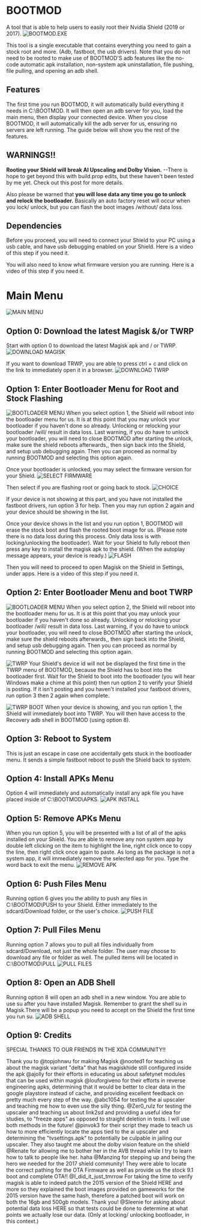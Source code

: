 # BOOTMOD
A tool that is able to help users to easily root their Nvidia Shield (2019 or 2017). 
![BOOTMOD.EXE](https://github.com/01101010110/BOOTMOD/blob/main/PICTURES/0-bootmod.exe.png?raw=true)

This tool is a single executable that contains everything you need to gain a stock root and more. (Adb, fastboot, the usb drivers). Note that you do not need to be rooted to make use of BOOTMOD'S adb features like the no-code automatic apk installation, non-system apk uninstallation, file pushing, file pulling, and opening an adb shell.

## Features
The first time you run BOOTMOD, it will automatically build everything it needs in C:\BOOTMOD. It will then open an adb server for you, load the main menu, then display your connected device. When you close BOOTMOD, it will automatically kill the adb server for us, ensuring no servers are left running. The guide below will show you the rest of the features.

## WARNINGS!!
**Rooting your Shield will break AI Upscaling and Dolby Vision.** --There is hope to get beyond this with build.prop edits, but these haven't been tested by me yet. Check out this post for more details.

Also please be warned that **you will lose data any time you go to unlock and relock the bootloader.** Basically an auto factory reset will occur when you lock/ unlock, but you can flash the boot images /without/ data loss.

## Dependencies
Before you proceed, you will need to connect your Shield to your PC using a usb cable, and have usb debugging enabled on your Shield. Here is a video of this step if you need it.

You will also need to know what firmware version you are running. Here is a video of this step if you need it.

# Main Menu
![MAIN MENU](https://github.com/01101010110/BOOTMOD/blob/main/PICTURES/1-main-menu.png?raw=true)

## Option 0: Download the latest Magisk &/or TWRP
Start with option 0 to download the latest Magisk apk and / or TWRP.
![DOWNLOAD MAGISK](https://github.com/01101010110/BOOTMOD/blob/main/PICTURES/2-dl-magisk.png?raw=true)

If you want to download TRWP, you are able to press ctrl + c and click on the link to immediately open it in a browser.
![DOWNLOAD TWRP](https://github.com/01101010110/BOOTMOD/blob/main/PICTURES/3-dl-twrp.png?raw=true)

## Option 1: Enter Bootloader Menu for Root and Stock Flashing
![BOOTLOADER MENU](https://github.com/01101010110/BOOTMOD/blob/main/PICTURES/4-bootloader-menu.PNG?raw=true)
When you select option 1, the Shield will reboot into the bootloader menu for us. It is at this point that you may unlock your bootloader if you haven't done so already. Unlocking or relocking your bootloader /will/ result in data loss. Last warning, if you do have to unlock your bootloader, you will need to close BOOTMOD after starting the unlock, make sure the shield reboots afterwards,, then sign back into the Shield, and setup usb debugging again. Then you can proceed as normal by running BOOTMOD and selecting this option again.


Once your bootloader is unlocked, you may select the firmware version for your Shield. 
![SELECT FIRMWARE](https://github.com/01101010110/BOOTMOD/blob/main/PICTURES/5-root-stock-flash.png?raw=true)

Then select if you are flashing root or going back to stock.
![CHOICE](https://github.com/01101010110/BOOTMOD/blob/main/PICTURES/6-choice.png?raw=true)

If your device is not showing at this part, and you have not installed the fastboot drivers, run option 3 for help. Then you may run option 2 again and your device should be showing in the list.

Once your device shows in the list and you run option 1, BOOTMOD will erase the stock boot and flash the rooted boot image for us. (Please note there is no data loss during this process. Only data loss is with locking/unlocking the bootloader). Wait for your Shield to fully reboot then press any key to install the magisk apk to the shield. (When the autoplay message appears, your device is ready.)
![FLASH](https://github.com/01101010110/BOOTMOD/blob/main/PICTURES/8-flashing-root.png?raw=true)

Then you will need to proceed to open Magisk on the Shield in Settings, under apps. Here is a video of this step if you need it.

## Option 2: Enter Bootloader Menu and boot TWRP
![BOOTLOADER MENU](https://github.com/01101010110/BOOTMOD/blob/main/PICTURES/4-bootloader-menu.PNG?raw=true)
When you select option 2, the Shield will reboot into the bootloader menu for us. It is at this point that you may unlock your bootloader if you haven't done so already. Unlocking or relocking your bootloader /will/ result in data loss. Last warning, if you do have to unlock your bootloader, you will need to close BOOTMOD after starting the unlock, make sure the shield reboots afterwards,, then sign back into the Shield, and setup usb debugging again. Then you can proceed as normal by running BOOTMOD and selecting this option again.

![TWRP](https://github.com/01101010110/BOOTMOD/blob/main/PICTURES/9-twrp-menu.png?raw=true)
Your Shield's device id will not be displayed the first time in the TWRP menu of BOOTMOD, because the Shield has to boot into the bootloader first. Wait for the Shield to boot into the bootloader (you will hear Windows make a chime at this point) then run option 2 to verify your Shield is posting. If it isn't posting and you haven't installed your fastboot drivers, run option 3 then 2 again when complete.

![TWRP BOOT](https://github.com/01101010110/BOOTMOD/blob/main/PICTURES/10-twrp-boot.png?raw=true)
When your device is showing, and you run option 1, the Shield will immediately boot into TWRP. You will then have access to the Recovery adb shell in BOOTMOD (using option 8).

## Option 3: Reboot to System
This is just an escape in case one accidentally gets stuck in the bootloader menu. It sends a simple fastboot reboot to push the Shield back to system.

## Option 4: Install APKs Menu
Option 4 will immediately and automatically install any apk file you have placed inside of C:\BOOTMOD\APKS.
![APK INSTALL](https://github.com/01101010110/BOOTMOD/blob/main/PICTURES/11-apk-menu.png?raw=true)

## Option 5: Remove APKs Menu
When you run option 5, you will be presented with a list of all of the apks installed on your Shield. You are able to remove any non system app by double left clicking on the item to highlight the line, right click once to copy the line, then right click once again to paste. As long as the package is not a system app, it will immediately remove the selected app for you. Type the word back to exit the menu.
![REMOVE APK](https://github.com/01101010110/BOOTMOD/blob/main/PICTURES/12-apk-removal.png?raw=true)

## Option 6: Push Files Menu
Running option 6 gives you the ability to push any files in C:\BOOTMOD\PUSH to your Shield. Either immediately to the sdcard/Download folder, or the user's choice.
![PUSH FILE](https://github.com/01101010110/BOOTMOD/blob/main/PICTURES/13-push-menu.png?raw=true)

## Option 7: Pull Files Menu
Running option 7 allows you to pull all files individually from sdcard/Download, not just the whole folder. The user may choose to download any file or folder as well. The pulled items will be located in C:\BOOTMOD\PULL
![PULL FILES](https://github.com/01101010110/BOOTMOD/blob/main/PICTURES/14-pull-menu.png?raw=true)

## Option 8: Open an ADB Shell
Running option 8 will open an adb shell in a new window. You are able to use su after you have installed Magisk. Remember to grant the shell su in Magisk.There will be a popup you need to accept on the Shield the first time you run su.
![ADB SHELL](https://github.com/01101010110/BOOTMOD/blob/main/PICTURES/15-adb-shell.png?raw=true)

## Option 9: Credits
SPECIAL THANKS TO OUR FRIENDS IN THE XDA COMMUNITY!!

Thank you to @topjohnwu for making Magisk
@nooted1 for teaching us about the magisk variant "delta" that has magiskhide still configured inside the apk
@ajolly for their efforts in educating us about safetynet modules that can be used within magisk
@louforgiveno for their efforts in reverse engineering apks, determining that it would be better to clear data in the google playstore instead of cache, and providing excellent feedback on pretty much every step of the way.
@abc1054 for testing the ai upscaler and teaching me how to even use the silly thing.
@Zer0_rulz for testing the upscaler and teaching us about link2sd and providing a useful idea for studies, to "freeze apps" as opposed to straight deletion in tests. I will use both methods in the future!
@pinvok3 for their script they made to teach us how to more efficiently locate the apps tied to the ai upscaler and determining the "tvsettings.apk" to potentially be culpable in jailing our upscaler. They also taught me about the dolby vision feature on the shield
@Renate for allowing me to bother her in the AVB thread while I try to learn how to talk to people like her. haha
@Manzing for stepping up and being the hero we needed for the 2017 shield community! They were able to locate the correct pathing for the OTA Firmware as well as provide us the stock 9.1 boot and complete OTA!!
@I_did_it_just_tmrrow For taking the time to verify magisk is able to indeed patch the 2015 version of the Shield HERE and more so they explained the boot images provided on gameworks for the 2015 version have the same hash, therefore a patched boot will work on both the 16gb and 500gb models. Thank you!
@Sleenie for asking about potential data loss HERE so that tests could be done to determine at what points we actually lose our data. (Only at locking/ unlocking bootloader, in this context.)
